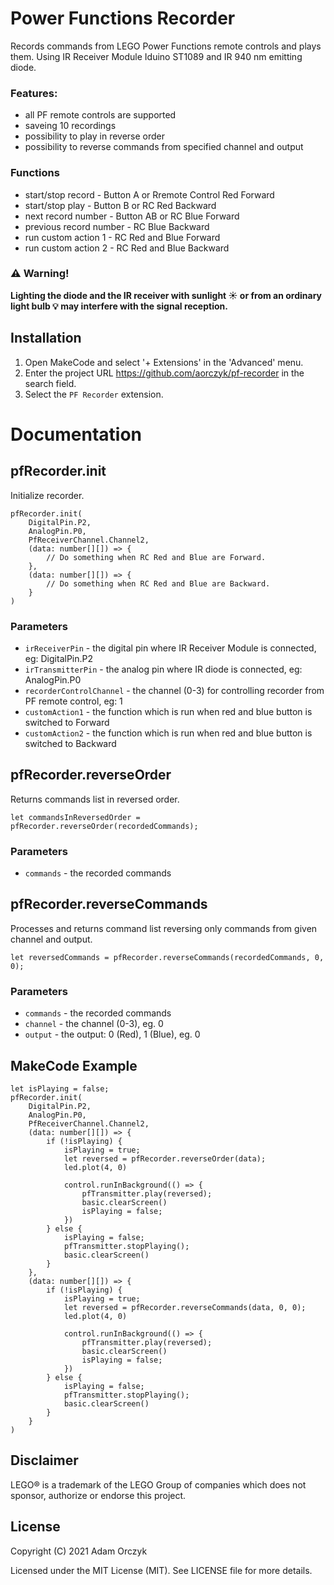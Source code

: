 # Power Functions Recorder

Records commands from LEGO Power Functions remote controls and plays them. Using IR Receiver Module Iduino ST1089 and IR 940 nm emitting diode.

### Features:
- all PF remote controls are supported
- saveing 10 recordings 
- possibility to play in reverse order
- possibility to reverse commands from specified channel and output

### Functions
- start/stop record - Button A or Rremote Control Red Forward
- start/stop play - Button B or RC Red Backward
- next record number - Button AB or RC Blue Forward 
- previous record number - RC Blue Backward 
- run custom action 1 - RC Red and Blue Forward 
- run custom action 2 - RC Red and Blue Backward 

### :warning: Warning!
**Lighting the diode and the IR receiver with sunlight :sunny: or from an ordinary light bulb :bulb: may interfere with the signal reception.**

## Installation

1. Open MakeCode and select '+ Extensions' in the 'Advanced' menu. 
2. Enter the project URL https://github.com/aorczyk/pf-recorder in the search field.
3. Select the `PF Recorder` extension.

# Documentation

## pfRecorder.init

Initialize recorder.

```sig
pfRecorder.init(
    DigitalPin.P2,
    AnalogPin.P0,
    PfReceiverChannel.Channel2,
    (data: number[][]) => {
        // Do something when RC Red and Blue are Forward.
    },
    (data: number[][]) => {
        // Do something when RC Red and Blue are Backward.
    }
)
```
### Parameters
- `irReceiverPin` - the digital pin where IR Receiver Module is connected, eg: DigitalPin.P2
- `irTransmitterPin` - the analog pin where IR diode is connected, eg: AnalogPin.P0
- `recorderControlChannel` - the channel (0-3) for controlling recorder from PF remote control, eg: 1
- `customAction1` - the function which is run when red and blue button is switched to Forward
- `customAction2` - the function which is run when red and blue button is switched to Backward


## pfRecorder.reverseOrder

Returns commands list in reversed order.

```sig
let commandsInReversedOrder = pfRecorder.reverseOrder(recordedCommands);
```

### Parameters
- `commands` - the recorded commands


## pfRecorder.reverseCommands

Processes and returns command list reversing only commands from given channel and output.

```sig
let reversedCommands = pfRecorder.reverseCommands(recordedCommands, 0, 0);
```

### Parameters
- `commands` - the recorded commands
- `channel` - the channel (0-3), eg. 0
- `output` - the output: 0 (Red), 1 (Blue), eg. 0


## MakeCode Example

```blocks
let isPlaying = false;
pfRecorder.init(
    DigitalPin.P2,
    AnalogPin.P0,
    PfReceiverChannel.Channel2,
    (data: number[][]) => {
        if (!isPlaying) {
            isPlaying = true;
            let reversed = pfRecorder.reverseOrder(data);
            led.plot(4, 0)

            control.runInBackground(() => {
                pfTransmitter.play(reversed);
                basic.clearScreen()
                isPlaying = false;
            })
        } else {
            isPlaying = false;
            pfTransmitter.stopPlaying();
            basic.clearScreen()
        }
    },
    (data: number[][]) => {
        if (!isPlaying) {
            isPlaying = true;
            let reversed = pfRecorder.reverseCommands(data, 0, 0);
            led.plot(4, 0)
            
            control.runInBackground(() => {
                pfTransmitter.play(reversed);
                basic.clearScreen()
                isPlaying = false;
            })
        } else {
            isPlaying = false;
            pfTransmitter.stopPlaying();
            basic.clearScreen()
        }
    }
)
```

## Disclaimer

LEGO® is a trademark of the LEGO Group of companies which does not sponsor, authorize or endorse this project.

## License

Copyright (C) 2021 Adam Orczyk

Licensed under the MIT License (MIT). See LICENSE file for more details.
